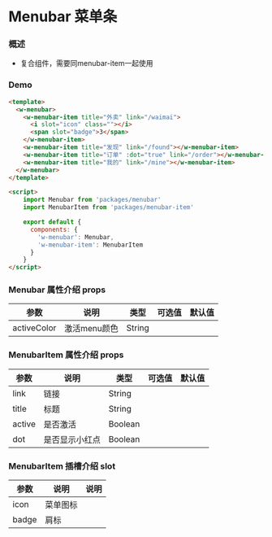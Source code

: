 #  Menubar 菜单条

### 概述

+ 复合组件，需要同menubar-item一起使用

### Demo

```html
<template>
  <w-menubar>
    <w-menubar-item title="外卖" link="/waimai">
      <i slot="icon" class=""></i>
      <span slot="badge">3</span>
    </w-menubar-item>
    <w-menubar-item title="发现" link="/found"></w-menubar-item>
    <w-menubar-item title="订单" :dot="true" link="/order"></w-menubar-item>
    <w-menubar-item title="我的" link="/mine"></w-menubar-item>
  </w-menubar>
</template>

<script>
    import Menubar from 'packages/menubar'
    import MenubarItem from 'packages/menubar-item'

    export default {
      components: {
        'w-menubar': Menubar,
        'w-menubar-item': MenubarItem
      }
    }
</script>

```

###  Menubar 属性介绍 props

| 参数           | 说明            | 类型       | 可选值      |   默认值   |
|---------------|-----------------|-----------|------------|-----------|
| activeColor   | 激活menu颜色      | String     |            |          |


###  MenubarItem 属性介绍 props

| 参数           | 说明            | 类型       | 可选值      |   默认值   |
|---------------|-----------------|-----------|------------|-----------|
| link          | 链接             | String    |            |           |
| title         | 标题             | String    |            |           |
| active        | 是否激活          | Boolean   |            |           |
| dot           | 是否显示小红点     | Boolean   |            |           |

###  MenubarItem 插槽介绍 slot

| 参数           | 说明            | 说明       |
|---------------|-----------------|-----------|
| icon          | 菜单图标         |     |
| badge         | 肩标            |     |